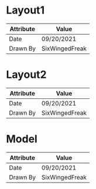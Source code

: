 # Layout1
| Attribute | Value |
| ---  | ---     |
| Date | 09/20/2021 |
| Drawn By | SixWingedFreak |
# Layout2
| Attribute | Value |
| ---  | ---     |
| Date | 09/20/2021 |
| Drawn By | SixWingedFreak |
# Model
| Attribute | Value |
| ---  | ---     |
| Date | 09/20/2021 |
| Drawn By | SixWingedFreak |
